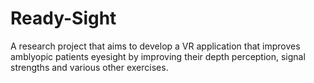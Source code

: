 # Ready-Sight
A research project that aims to develop a VR application that improves amblyopic patients eyesight by improving their depth perception, signal strengths and various other exercises.
